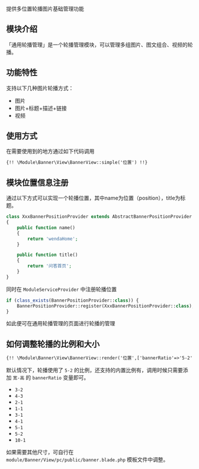 提供多位置轮播图片基础管理功能

## 模块介绍

「通用轮播管理」是一个轮播管理模块，可以管理多组图片、图文组合、视频的轮播。

## 功能特性

支持以下几种图片轮播方式：

- 图片
- 图片+标题+描述+链接
- 视频

## 使用方式

在需要使用到的地方通过如下代码调用

```html
{!! \Module\Banner\View\BannerView::simple('位置') !!}
```

## 模块位置信息注册

通过以下方式可以实现一个轮播位置，其中name为位置（position），title为标题。

```php
class XxxBannerPositionProvider extends AbstractBannerPositionProvider
{
    public function name()
    {
        return 'wendaHome';
    }

    public function title()
    {
        return '问答首页';
    }
}
```

同时在 `ModuleServiceProvider` 中注册轮播位置

```php
if (class_exists(BannerPositionProvider::class)) {
    BannerPositionProvider::register(XxxBannerPositionProvider::class);
}
```

如此便可在通用轮播管理的页面进行轮播的管理

## 如何调整轮播的比例和大小

```html
{!! \Module\Banner\View\BannerView::render('位置',['bannerRatio'=>'5-2']) !!}
```

默认情况下，轮播使用了 `5-2` 的比例，还支持的内置比例有，调用时候只需要添加 `宽-高` 的 `bannerRatio` 变量即可。

- `3-2`
- `4-3`
- `2-1`
- `1-1`
- `3-1`
- `4-1`
- `5-1`
- `5-2`
- `10-1`

如果需要其他尺寸，可自行在 `module/Banner/View/pc/public/banner.blade.php` 模板文件中调整。

